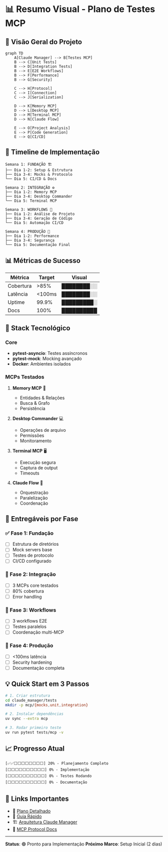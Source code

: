 # 📊 Resumo Visual - Plano de Testes MCP

## 🎯 Visão Geral do Projeto

```mermaid
graph TD
    A[Claude Manager] --> B[Testes MCP]
    B --> C[Unit Tests]
    B --> D[Integration Tests]
    B --> E[E2E Workflows]
    B --> F[Performance]
    B --> G[Security]
    
    C --> H[Protocol]
    C --> I[Connection]
    C --> J[Serialization]
    
    D --> K[Memory MCP]
    D --> L[Desktop MCP]
    D --> M[Terminal MCP]
    D --> N[Claude Flow]
    
    E --> O[Project Analysis]
    E --> P[Code Generation]
    E --> Q[CI/CD]
```

## 📅 Timeline de Implementação

```
Semana 1: FUNDAÇÃO 🏗️
├── Dia 1-2: Setup & Estrutura
├── Dia 3-4: Mocks & Protocolo
└── Dia 5: CI/CD & Docs

Semana 2: INTEGRAÇÃO ⚙️
├── Dia 1-2: Memory MCP
├── Dia 3-4: Desktop Commander
└── Dia 5: Terminal MCP

Semana 3: WORKFLOWS 🔄
├── Dia 1-2: Análise de Projeto
├── Dia 3-4: Geração de Código
└── Dia 5: Automação CI/CD

Semana 4: PRODUÇÃO 🚀
├── Dia 1-2: Performance
├── Dia 3-4: Segurança
└── Dia 5: Documentação Final
```

## 📊 Métricas de Sucesso

| Métrica | Target | Visual |
|---------|--------|--------|
| Cobertura | >85% | ████████░░ |
| Latência | <100ms | ████████░░ |
| Uptime | 99.9% | █████████░ |
| Docs | 100% | ██████████ |

## 🔧 Stack Tecnológico

### Core
- **pytest-asyncio**: Testes assíncronos
- **pytest-mock**: Mocking avançado
- **Docker**: Ambientes isolados

### MCPs Testados
1. **Memory MCP** 🧠
   - Entidades & Relações
   - Busca & Grafo
   - Persistência

2. **Desktop Commander** 💻
   - Operações de arquivo
   - Permissões
   - Monitoramento

3. **Terminal MCP** 🖥️
   - Execução segura
   - Captura de output
   - Timeouts

4. **Claude Flow** 🌊
   - Orquestração
   - Paralelização
   - Coordenação

## 🎯 Entregáveis por Fase

### ✅ Fase 1: Fundação
- [ ] Estrutura de diretórios
- [ ] Mock servers base
- [ ] Testes de protocolo
- [ ] CI/CD configurado

### 🔄 Fase 2: Integração
- [ ] 3 MCPs core testados
- [ ] 80% cobertura
- [ ] Error handling

### 🚀 Fase 3: Workflows
- [ ] 3 workflows E2E
- [ ] Testes paralelos
- [ ] Coordenação multi-MCP

### 🏁 Fase 4: Produção
- [ ] <100ms latência
- [ ] Security hardening
- [ ] Documentação completa

## 💡 Quick Start em 3 Passos

```bash
# 1. Criar estrutura
cd claude_manager/tests
mkdir -p mcp/{mocks,unit,integration}

# 2. Instalar dependências
uv sync --extra mcp

# 3. Rodar primeiro teste
uv run pytest tests/mcp -v
```

## 📈 Progresso Atual

```
[✅✅⬜⬜⬜⬜⬜⬜⬜⬜] 20% - Planejamento Completo
[⬜⬜⬜⬜⬜⬜⬜⬜⬜⬜] 0% - Implementação
[⬜⬜⬜⬜⬜⬜⬜⬜⬜⬜] 0% - Testes Rodando
[⬜⬜⬜⬜⬜⬜⬜⬜⬜⬜] 0% - Documentação
```

## 🔗 Links Importantes

- 📄 [Plano Detalhado](./mcp-test-implementation-plan.md)
- 🚀 [Guia Rápido](./mcp-quick-start-guide.md)
- 🏗️ [Arquitetura Claude Manager](./architecture.md)
- 📖 [MCP Protocol Docs](https://github.com/anthropics/mcp)

---

**Status**: 🟢 Pronto para Implementação
**Próximo Marco**: Setup Inicial (2 dias)